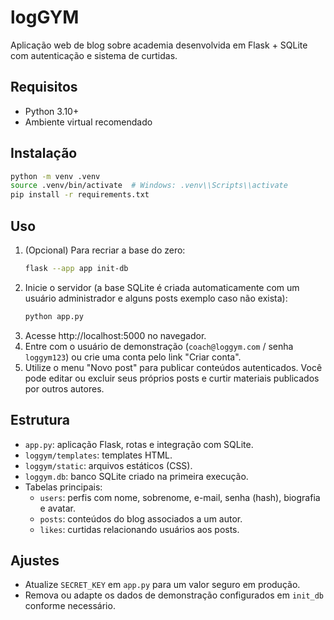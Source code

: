 # logGYM

Aplicação web de blog sobre academia desenvolvida em Flask + SQLite com autenticação e sistema de curtidas.

## Requisitos

- Python 3.10+
- Ambiente virtual recomendado

## Instalação

```bash
python -m venv .venv
source .venv/bin/activate  # Windows: .venv\\Scripts\\activate
pip install -r requirements.txt
```

## Uso

1. (Opcional) Para recriar a base do zero:
   ```bash
   flask --app app init-db
   ```
2. Inicie o servidor (a base SQLite é criada automaticamente com um usuário administrador e alguns posts exemplo caso não exista):
   ```bash
   python app.py
   ```
3. Acesse http://localhost:5000 no navegador.
4. Entre com o usuário de demonstração (`coach@loggym.com` / senha `loggym123`) ou crie uma conta pelo link "Criar conta".
5. Utilize o menu "Novo post" para publicar conteúdos autenticados. Você pode editar ou excluir seus próprios posts e curtir materiais publicados por outros autores.

## Estrutura

- `app.py`: aplicação Flask, rotas e integração com SQLite.
- `loggym/templates`: templates HTML.
- `loggym/static`: arquivos estáticos (CSS).
- `loggym.db`: banco SQLite criado na primeira execução.
- Tabelas principais:
  - `users`: perfis com nome, sobrenome, e-mail, senha (hash), biografia e avatar.
  - `posts`: conteúdos do blog associados a um autor.
  - `likes`: curtidas relacionando usuários aos posts.

## Ajustes

- Atualize `SECRET_KEY` em `app.py` para um valor seguro em produção.
- Remova ou adapte os dados de demonstração configurados em `init_db` conforme necessário.
